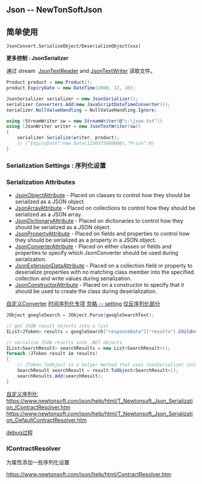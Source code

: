 
## Json -- NewTonSoftJson

## 简单使用

`JsonConvert.SerializeObject/DeserializeObject(xxx)`

**更多控制 : JsonSerializer**

通过 stream  [JsonTextReader](https://www.newtonsoft.com/json/help/html/T_Newtonsoft_Json_JsonTextReader.htm) and [JsonTextWriter](https://www.newtonsoft.com/json/help/html/T_Newtonsoft_Json_JsonTextWriter.htm) 读取文件。

```c#
Product product = new Product();
product.ExpiryDate = new DateTime(2008, 12, 28);

JsonSerializer serializer = new JsonSerializer();
serializer.Converters.Add(new JavaScriptDateTimeConverter());
serializer.NullValueHandling = NullValueHandling.Ignore;

using (StreamWriter sw = new StreamWriter(@"c:\json.txt"))
using (JsonWriter writer = new JsonTextWriter(sw))
{
    serializer.Serialize(writer, product);
    // {"ExpiryDate":new Date(1230375600000),"Price":0}
}
```


### 	 Serialization Settings : 序列化设置

### Serialization Attributes 

- [JsonObjectAttribute](https://www.newtonsoft.com/json/help/html/T_Newtonsoft_Json_JsonObjectAttribute.htm) - Placed on classes to control how they should be serialized as a JSON object.
- [JsonArrayAttribute](https://www.newtonsoft.com/json/help/html/T_Newtonsoft_Json_JsonArrayAttribute.htm) - Placed on collections to control how they should be serialized as a JSON array.
- [JsonDictionaryAttribute](https://www.newtonsoft.com/json/help/html/T_Newtonsoft_Json_JsonDictionaryAttribute.htm) - Placed on dictionaries to control how they should be serialized as a JSON object.
- [JsonPropertyAttribute](https://www.newtonsoft.com/json/help/html/T_Newtonsoft_Json_JsonPropertyAttribute.htm) - Placed on fields and properties to control how they should be serialized as a property in a JSON object.
- [JsonConverterAttribute](https://www.newtonsoft.com/json/help/html/T_Newtonsoft_Json_JsonConverterAttribute.htm) - Placed on either classes or fields and properties to specify which JsonConverter should be used during serialization.
- [JsonExtensionDataAttribute](https://www.newtonsoft.com/json/help/html/T_Newtonsoft_Json_JsonExtensionDataAttribute.htm) - Placed on a collection field or property to deserialize properties with no matching class member into the specified collection and write values during serialization.
- [JsonConstructorAttribute](https://www.newtonsoft.com/json/help/html/T_Newtonsoft_Json_JsonConstructorAttribute.htm) - Placed on a constructor to specify that it should be used to create the class during deserialization.


[自定义Converter](https://www.newtonsoft.com/json/help/html/CustomCreationConverter.htm)
[时间序列化专项](https://www.newtonsoft.com/json/help/html/DatesInJSON.htm)
[忽略 -- setting](https://www.newtonsoft.com/json/help/html/ReducingSerializedJSONSize.htm)
[仅反序列化部分](https://www.newtonsoft.com/json/help/html/SerializingJSONFragments.htm)

```c#
JObject googleSearch = JObject.Parse(googleSearchText);

// get JSON result objects into a list
IList<JToken> results = googleSearch["responseData"]["results"].Children().ToList();

// serialize JSON results into .NET objects
IList<SearchResult> searchResults = new List<SearchResult>();
foreach (JToken result in results)
{
    // JToken.ToObject is a helper method that uses JsonSerializer internally
    SearchResult searchResult = result.ToObject<SearchResult>();
    searchResults.Add(searchResult);
}
```

[自定义序列化](https://www.newtonsoft.com/json/help/html/ContractResolver.htm)
https://www.newtonsoft.com/json/help/html/T_Newtonsoft_Json_Serialization_IContractResolver.htm
https://www.newtonsoft.com/json/help/html/T_Newtonsoft_Json_Serialization_DefaultContractResolver.htm

[debug过程](https://www.newtonsoft.com/json/help/html/SerializationTracing.htm)



### IContractResolver

为属性添加一些序列化设置

https://www.newtonsoft.com/json/help/html/ContractResolver.htm
